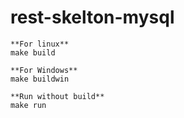 # rest-skelton-mysql

```
**For linux** 
make build

**For Windows**
make buildwin

**Run without build**
make run